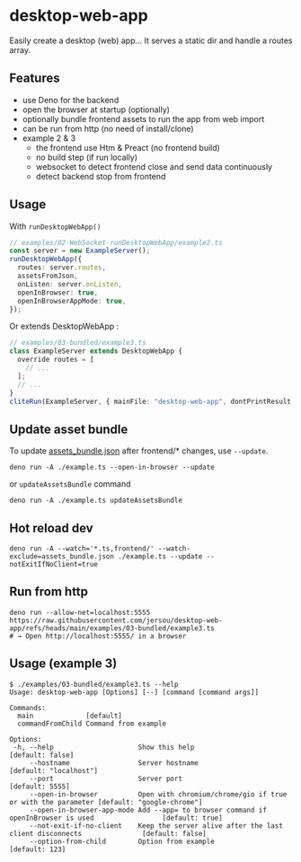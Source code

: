 # desktop-web-app

Easily create a desktop (web) app... It serves a static dir and handle a routes array.


## Features

- use Deno for the backend
- open the browser at startup (optionally)
- optionally bundle frontend assets to run the app from web import
- can be run from http (no need of install/clone)
- example 2 & 3
  - the frontend use Htm & Preact (no frontend build)
  - no build step (if run locally)
  - websocket to detect frontend close and send data continuously
  - detect backend stop from frontend

## Usage

With `runDesktopWebApp()`
```typescript
// examples/02-WebSocket-runDesktopWebApp/example2.ts
const server = new ExampleServer();
runDesktopWebApp({
  routes: server.routes,
  assetsFromJson,
  onListen: server.onListen,
  openInBrowser: true,
  openInBrowserAppMode: true,
});
```

Or extends DesktopWebApp :
```typescript
// examples/03-bundled/example3.ts
class ExampleServer extends DesktopWebApp {
  override routes = [
    // ...
  ];
  // ...
}
cliteRun(ExampleServer, { mainFile: "desktop-web-app", dontPrintResult: true });
```

## Update asset bundle

To update [assets_bundle.json](assets_bundle.json) after frontend/* changes, use
`--update`.

```shell
deno run -A ./example.ts --open-in-browser --update
```

or `updateAssetsBundle` command

```shell
deno run -A ./example.ts updateAssetsBundle
```

## Hot reload dev

```shell
deno run -A --watch='*.ts,frontend/' --watch-exclude=assets_bundle.json ./example.ts --update --notExitIfNoClient=true
```

## Run from http

```shell
deno run --allow-net=localhost:5555 https://raw.githubusercontent.com/jersou/desktop-web-app/refs/heads/main/examples/03-bundled/example3.ts
# → Open http://localhost:5555/ in a browser
```

## Usage (example 3)

```
$ ./examples/03-bundled/example3.ts --help                  
Usage: desktop-web-app [Options] [--] [command [command args]]

Commands:
  main             [default]
  commandFromChild Command from example

Options:
 -h, --help                     Show this help                                                        [default: false]
     --hostname                 Server hostname                                                 [default: "localhost"]
     --port                     Server port                                                            [default: 5555]
     --open-in-browser          Open with chromium/chrome/gio if true or with the parameter [default: "google-chrome"]
     --open-in-browser-app-mode Add --app= to browser command if openInBrowser is used                 [default: true]
     --not-exit-if-no-client    Keep the server alive after the last client disconnects               [default: false]
     --option-from-child        Option from example                                                     [default: 123]
```

